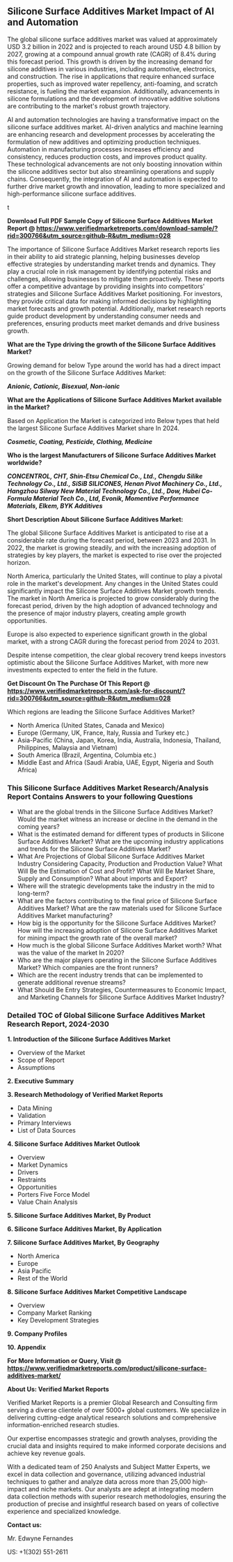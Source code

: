 <h2>Silicone Surface Additives Market Impact of AI and Automation</h2><p>The global silicone surface additives market was valued at approximately USD 3.2 billion in 2022 and is projected to reach around USD 4.8 billion by 2027, growing at a compound annual growth rate (CAGR) of 8.4% during this forecast period. This growth is driven by the increasing demand for silicone additives in various industries, including automotive, electronics, and construction. The rise in applications that require enhanced surface properties, such as improved water repellency, anti-foaming, and scratch resistance, is fueling the market expansion. Additionally, advancements in silicone formulations and the development of innovative additive solutions are contributing to the market's robust growth trajectory.</p><p>AI and automation technologies are having a transformative impact on the silicone surface additives market. AI-driven analytics and machine learning are enhancing research and development processes by accelerating the formulation of new additives and optimizing production techniques. Automation in manufacturing processes increases efficiency and consistency, reduces production costs, and improves product quality. These technological advancements are not only boosting innovation within the silicone additives sector but also streamlining operations and supply chains. Consequently, the integration of AI and automation is expected to further drive market growth and innovation, leading to more specialized and high-performance silicone surface additives.</p>t</p><p id="" class=""><strong>Download Full PDF Sample Copy of Silicone Surface Additives Market Report @ <a href="https://www.verifiedmarketreports.com/download-sample/?rid=300766&utm_source=github-R&utm_medium=028" target="_blank">https://www.verifiedmarketreports.com/download-sample/?rid=300766&utm_source=github-R&utm_medium=028</a></strong></p><p>The importance of&nbsp;Silicone Surface Additives Market research reports lies in their ability to aid strategic planning, helping businesses develop effective strategies by understanding market trends and dynamics. They play a crucial role in risk management by identifying potential risks and challenges, allowing businesses to mitigate them proactively. These reports offer a competitive advantage by providing insights into competitors' strategies and Silicone Surface Additives Market positioning. For investors, they provide critical data for making informed decisions by highlighting market forecasts and growth potential. Additionally, market research reports guide product development by understanding consumer needs and preferences, ensuring products meet market demands and drive business growth.</p><p><strong>What are the&nbsp;Type driving the growth of the Silicone Surface Additives Market?</strong></p><p id="" class="">Growing demand for below Type around the world has had a direct impact on the growth of the Silicone Surface Additives Market:</p><em><strong>Anionic, Cationic, Bisexual, Non-ionic</strong></em></p><strong>What are the&nbsp;Applications&nbsp;of Silicone Surface Additives Market available in the Market?</strong></p><p id="" class="">Based on Application the Market is categorized into Below types that held the largest Silicone Surface Additives Market share In 2024.</p><em><strong>Cosmetic, Coating, Pesticide, Clothing, Medicine</strong></em></p><strong>Who is the largest Manufacturers of Silicone Surface Additives Market worldwide?</strong></p><p><em><strong>CONCENTROL, CHT, Shin-Etsu Chemical Co., Ltd., Chengdu Silike Technology Co., Ltd., SiSiB SILICONES, Henan Pivot Machinery Co., Ltd., Hangzhou Silway New Material Technology Co., Ltd., Dow, Hubei Co-Formula Material Tech Co., Ltd, Evonik, Momentive Performance Materials, Elkem, BYK Additives</strong></em></p><p id="" class=""><strong>Short Description About Silicone Surface Additives Market:</strong></p><p>The global Silicone Surface Additives Market is anticipated to rise at a considerable rate during the forecast period, between 2023 and 2031. In 2022, the market is growing steadily, and with the increasing adoption of strategies by key players, the market is expected to rise over the projected horizon.</p><p>North America, particularly the United States, will continue to play a pivotal role in the market's development. Any changes in the United States could significantly impact the Silicone Surface Additives Market growth trends. The market in North America is projected to grow considerably during the forecast period, driven by the high adoption of advanced technology and the presence of major industry players, creating ample growth opportunities.</p><p>Europe is also expected to experience significant growth in the global market, with a strong CAGR during the forecast period from 2024 to 2031.</p><p>Despite intense competition, the clear global recovery trend keeps investors optimistic about the Silicone Surface Additives Market, with more new investments expected to enter the field in the future.</p><p id="" class=""><strong>Get Discount On The Purchase Of This Report @ <a href="https://www.verifiedmarketreports.com/ask-for-discount/?rid=300766&utm_source=github-R&utm_medium=028" target="_blank">https://www.verifiedmarketreports.com/ask-for-discount/?rid=300766&utm_source=github-R&utm_medium=028</a></strong></p>Which regions are leading the Silicone Surface Additives Market?</p><ul><li>North America (United States, Canada and Mexico)</li><li>Europe (Germany, UK, France, Italy, Russia and Turkey etc.)</li><li>Asia-Pacific (China, Japan, Korea, India, Australia, Indonesia, Thailand, Philippines, Malaysia and Vietnam)</li><li>South America (Brazil, Argentina, Columbia etc.)</li><li>Middle East and Africa (Saudi Arabia, UAE, Egypt, Nigeria and South Africa)</li></ul><h3 id="" class="">This Silicone Surface Additives Market Research/Analysis Report Contains Answers to your following Questions</h3><ul><li>What are the global trends in the Silicone Surface Additives Market? Would the market witness an increase or decline in the demand in the coming years?</li><li>What is the estimated demand for different types of products in Silicone Surface Additives Market? What are the upcoming industry applications and trends for the Silicone Surface Additives Market?</li><li>What Are Projections of Global Silicone Surface Additives Market Industry Considering Capacity, Production and Production Value? What Will Be the Estimation of Cost and Profit? What Will Be Market Share, Supply and Consumption? What about imports and Export?</li><li>Where will the strategic developments take the industry in the mid to long-term?</li><li>What are the factors contributing to the final price of Silicone Surface Additives Market? What are the raw materials used for Silicone Surface Additives Market manufacturing?</li><li>How big is the opportunity for the Silicone Surface Additives Market? How will the increasing adoption of Silicone Surface Additives Market for mining impact the growth rate of the overall market?</li><li>How much is the global Silicone Surface Additives Market worth? What was the value of the market In 2020?</li><li>Who are the major players operating in the Silicone Surface Additives Market? Which companies are the front runners?</li><li>Which are the recent industry trends that can be implemented to generate additional revenue streams?</li><li>What Should Be Entry Strategies, Countermeasures to Economic Impact, and Marketing Channels for Silicone Surface Additives Market Industry?</li></ul><h3 id="" class="">Detailed TOC of Global Silicone Surface Additives Market Research Report, 2024-2030</h3><p id="" class=""><strong>1. Introduction of the Silicone Surface Additives Market</strong></p><ul><li>Overview of the Market</li><li>Scope of Report</li><li>Assumptions</li></ul><p id="" class=""><strong>2. Executive Summary</strong></p><p id="" class=""><strong>3. Research Methodology of Verified Market Reports</strong></p><ul><li>Data Mining</li><li>Validation</li><li>Primary Interviews</li><li>List of Data Sources</li></ul><p id="" class=""><strong>4. Silicone Surface Additives Market Outlook</strong></p><ul><li>Overview</li><li>Market Dynamics</li><li>Drivers</li><li>Restraints</li><li>Opportunities</li><li>Porters Five Force Model</li><li>Value Chain Analysis</li></ul><p id="" class=""><strong>5. Silicone Surface Additives Market, By Product</strong></p><p id="" class=""><strong>6. Silicone Surface Additives Market, By Application</strong></p><p id="" class=""><strong>7. Silicone Surface Additives Market, By Geography</strong></p><ul><li>North America</li><li>Europe</li><li>Asia Pacific</li><li>Rest of the World</li></ul><p id="" class=""><strong>8. Silicone Surface Additives Market Competitive Landscape</strong></p><ul><li>Overview</li><li>Company Market Ranking</li><li>Key Development Strategies</li></ul><p id="" class=""><strong>9. Company Profiles</strong></p><p id="" class=""><strong>10. Appendix</strong></p><p id="" class=""><strong>For More Information or Query, Visit @ <a href="https://www.verifiedmarketreports.com/product/silicone-surface-additives-market/" target="_blank">https://www.verifiedmarketreports.com/product/silicone-surface-additives-market/</a></strong></p><p id="" class=""><strong>About Us: Verified Market Reports</strong></p><p id="" class="">Verified Market Reports is a premier Global Research and Consulting firm serving a diverse clientele of over 5000+ global customers. We specialize in delivering cutting-edge analytical research solutions and comprehensive information-enriched research studies.</p><p id="" class="">Our expertise encompasses strategic and growth analyses, providing the crucial data and insights required to make informed corporate decisions and achieve key revenue goals.</p><p id="" class="">With a dedicated team of 250 Analysts and Subject Matter Experts, we excel in data collection and governance, utilizing advanced industrial techniques to gather and analyze data across more than 25,000 high-impact and niche markets. Our analysts are adept at integrating modern data collection methods with superior research methodologies, ensuring the production of precise and insightful research based on years of collective experience and specialized knowledge.</p><p id="" class=""><strong>Contact us:</strong></p><p id="" class="">Mr. Edwyne Fernandes</p><p id="" class="">US: +1(302) 551-2611</p>